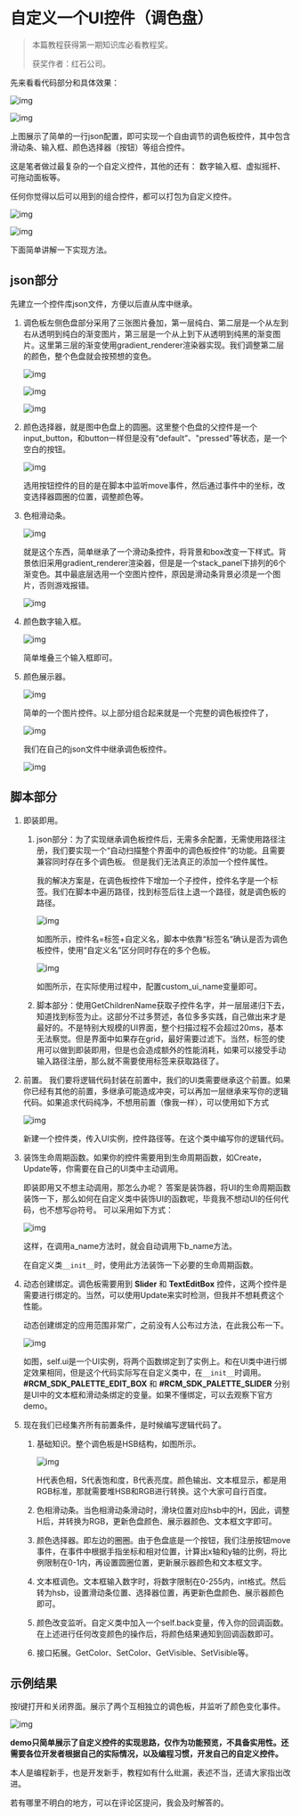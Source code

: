 # 自定义一个UI控件（调色盘）

> 本篇教程获得第一期知识库必看教程奖。
>
> 获奖作者：红石公司。

先来看看代码部分和具体效果：

![img](./images/0_1.png)

![img](./images/0_2.png)



上图展示了简单的一行json配置，即可实现一个自由调节的调色板控件，其中包含滑动条、输入框、颜色选择器（按钮）等组合控件。

这是笔者做过最复杂的一个自定义控件，其他的还有： 数字输入框、虚拟摇杆、可拖动面板等。

任何你觉得以后可以用到的组合控件，都可以打包为自定义控件。

![img](./images/0_3.png)

![img](./images/0_4.png)



下面简单讲解一下实现方法。



## json部分

先建立一个控件库json文件，方便以后直从库中继承。

1. 调色板左侧色盘部分采用了三张图片叠加，第一层纯白、第二层是一个从左到右从透明到纯白的渐变图片，第三层是一个从上到下从透明到纯黑的渐变图片。这里第三层的渐变使用gradient_renderer渲染器实现。我们调整第二层的颜色，整个色盘就会按预想的变色。

   ![img](./images/0_5.png)

   ![img](./images/0_6.png)

   ![img](./images/0_7.png)

2. 颜色选择器，就是图中色盘上的圆圈。这里整个色盘的父控件是一个input_button，和button一样但是没有“default”、"pressed"等状态，是一个空白的按钮。

   ![img](./images/0_8.png)

   选用按钮控件的目的是在脚本中监听move事件，然后通过事件中的坐标，改变选择器圆圈的位置，调整颜色等。

3. 色相滑动条。

   ![img](./images/0_9.png)

   就是这个东西，简单继承了一个滑动条控件，将背景和box改变一下样式。背景依旧采用gradient_renderer渲染器，但是是一个stack_panel下排列的6个渐变色。其中最底层选用一个空图片控件，原因是滑动条背景必须是一个图片，否则游戏报错。

   ![img](./images/0_10.png)

4. 颜色数字输入框。

   ![img](./images/0_11.png)

   简单堆叠三个输入框即可。

5. 颜色展示器。

   ![img](./images/0_12.png)

   简单的一个图片控件。以上部分组合起来就是一个完整的调色板控件了，

   ![img](./images/0_13.png)



   我们在自己的json文件中继承调色板控件。

   ![img](./images/0_14.png)



## 脚本部分

1. 即装即用。

   1. json部分：为了实现继承调色板控件后，无需多余配置，无需使用路径注册，我们要实现一个“自动扫描整个界面中的调色板控件”的功能。且需要兼容同时存在多个调色板。 但是我们无法真正的添加一个控件属性。

      我的解决方案是，在调色板控件下增加一个子控件，控件名字是一个标签。我们在脚本中遍历路径，找到标签后往上退一个路径，就是调色板的路径。

      ![img](./images/0_15.png)



      如图所示，控件名=标签+自定义名，脚本中依靠“标签名“确认是否为调色板控件，使用“自定义名”区分同时存在的多个色板。

      ![img](./images/0_16.png)



      如图所示，在实际使用过程中，配置custom_ui_name变量即可。

   2. 脚本部分：使用GetChildrenName获取子控件名字，并一层层递归下去，知道找到标签为止。这部分不过多赘述，各位多多实践，自己做出来才是最好的。不是特别大规模的UI界面，整个扫描过程不会超过20ms，基本无法察觉。但是界面中如果存在grid，最好需要过滤下。当然，标签的使用可以做到即装即用，但是也会造成额外的性能消耗，如果可以接受手动输入路径注册，那么就不需要使用标签来获取路径了。

2. 前置。
   我们要将逻辑代码封装在前置中，我们的UI类需要继承这个前置。如果你已经有其他的前置，多继承可能造成冲突，可以再加一层继承来写你的逻辑代码。如果追求代码纯净，不想用前置（像我一样），可以使用如下方式

   ![img](./images/0_17.png)


   新建一个控件类，传入UI实例，控件路径等。在这个类中编写你的逻辑代码。

3. 装饰生命周期函数。如果你的控件需要用到生命周期函数，如Create，Update等，你需要在自己的UI类中主动调用。

   即装即用又不想主动调用，那怎么办呢？
   答案是装饰器，将UI的生命周期函数装饰一下，那么如何在自定义类中装饰UI的函数呢，毕竟我不想动UI的任何代码，也不想写@符号。
   可以采用如下方式：

   ![img](./images/0_18.png)



   这样，在调用a_name方法时，就会自动调用下b_name方法。

   在自定义类`__init__`时，使用此方法装饰一下必要的生命周期函数。

4. 动态创建绑定。调色板需要用到 **Slider** 和 **TextEditBox** 控件，这两个控件是需要进行绑定的。当然，可以使用Update来实时检测，但我并不想耗费这个性能。

   动态创建绑定的应用范围非常广，之前没有人公布过方法，在此我公布一下。

   ![img](./images/0_19.png)



   如图，self.ui是一个UI实例，将两个函数绑定到了实例上。和在UI类中进行绑定效果相同，但是这个代码实际写在自定义类中，在`__init__`时调用。 **#RCM_SDK_PALETTE_EDIT_BOX** 和 **#RCM_SDK_PALETTE_SLIDER** 分别是UI中的文本框和滑动条绑定的变量。如果不懂绑定，可以去观察下官方demo。

5. 现在我们已经集齐所有前置条件，是时候编写逻辑代码了。

   1. 基础知识。整个调色板是HSB结构，如图所示。

      ![img](./images/0_20.png)



      H代表色相，S代表饱和度，B代表亮度。颜色输出、文本框显示，都是用RGB标准，那就需要堆HSB和RGB进行转换。这个大家可自行百度。

   2. 色相滑动条。当色相滑动条滑动时，滑块位置对应hsb中的H，因此，调整H后，并转换为RGB，更新色盘颜色、展示器颜色、文本框文字即可。

   3. 颜色选择器。即左边的圈圈。由于色盘底是一个按钮，我们注册按钮move事件，在事件中根据手指坐标和相对位置，计算出x轴和y轴的比例，将比例限制在0-1内，再设置圆圈位置，更新展示器颜色和文本框文字。

   4. 文本框调色。文本框输入数字时，将数字限制在0-255内，int格式。然后转为hsb，设置滑动条位置、选择器位置，再更新色盘颜色、展示器颜色即可。

   5. 颜色改变监听。自定义类中加入一个self.back变量，传入你的回调函数。在上述进行任何改变颜色的操作后，将颜色结果通知到回调函数即可。

   6. 接口拓展。GetColor、SetColor、GetVisible、SetVisible等。



## 示例结果

按I键打开和关闭界面。展示了两个互相独立的调色板，并监听了颜色变化事件。

![img](./images/0_21.png)



**demo只简单展示了自定义控件的实现思路，仅作为功能预览，不具备实用性。还需要各位开发者根据自己的实际情况，以及编程习惯，开发自己的自定义控件。**

本人是编程新手，也是开发新手，教程如有什么纰漏，表述不当，还请大家指出改进。

若有哪里不明白的地方，可以在评论区提问，我会及时解答的。





